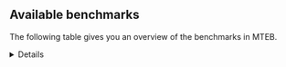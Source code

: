 ## Available benchmarks
The following table gives you an overview of the benchmarks in MTEB.

<details>

<!-- This allows the table to be autogenerated in the future: -->
<!-- BENCHMARKS TABLE START -->

| Name | Leaderboard name | # Tasks | Task Types | Domains | Languages |
|------|------------------|---------|------------|---------|-----------|
| [BEIR](https://arxiv.org/abs/2104.08663) | BEIR | 15 | Retrieval: 15 | [Web, Programming, Academic, Financial, Blog, News, Medical, Written, Government, Non-fiction, Encyclopaedic, Social, Reviews] | eng |
| [BEIR-NL](https://arxiv.org/abs/2412.08329) | BEIR-NL | 15 | Retrieval: 15 | [Web, Academic, Medical, Written, Non-fiction, Encyclopaedic] | nld |
| [BRIGHT](https://brightbenchmark.github.io/) | BRIGHT | 1 | Retrieval: 1 | [Non-fiction, Written] | eng |
| [BRIGHT (long)](https://brightbenchmark.github.io/) | BRIGHT (long) | 1 | Retrieval: 1 | [Non-fiction, Written] | eng |
| [BuiltBench(eng)](https://arxiv.org/abs/2411.12056) | BuiltBench(eng) | 4 | Clustering: 2, Retrieval: 1, Reranking: 1 | [Engineering, Written] | eng |
| [ChemTEB](https://arxiv.org/abs/2412.00532) | Chemical | 27 | BitextMining: 1, Classification: 17, Clustering: 2, PairClassification: 5, Retrieval: 2 | [Chemistry] | por,eng,deu,zho,kor,jpn,tur,msa,ces,fra,hin,nld,spa |
| [CoIR](https://github.com/CoIR-team/coir) | Code Information Retrieval | 10 | Retrieval: 10 | [Programming, Written] | python,sql,eng,javascript,ruby,java,go,c++,php |
| [CodeRAG](https://arxiv.org/abs/2406.14497) | CodeRAG | 4 | Reranking: 4 | [Programming] | python |
| [Encodechka](https://github.com/avidale/encodechka) | Encodechka | 7 | STS: 2, Classification: 4, PairClassification: 1 | [Web, News, Government, Written, Fiction, Non-fiction, Social] | rus |
| [FollowIR](https://arxiv.org/abs/2403.15246) | Instruction Following | 3 | InstructionRetrieval: 3 | [Written, News] | eng |
| [LongEmbed](https://arxiv.org/abs/2404.12096v2) | Long-context Retrieval | 6 | Retrieval: 6 | [Academic, Blog, Written, Fiction, Non-fiction, Spoken, Encyclopaedic] | eng |
| [MIEB(Img)](https://arxiv.org/abs/2504.10471) | Image only | 49 | Any2AnyRetrieval: 15, ImageClassification: 22, ImageClustering: 5, VisualSTS(eng): 5, VisualSTS(multi): 2 | [Scene, Web, Blog, News, Medical, Written, Non-fiction, Spoken, Encyclopaedic, Social, Reviews] | por,eng,nld,deu,kor,cmn,tur,pol,rus,ara,fra,ita,spa |
| [MIEB(Multilingual)](https://arxiv.org/abs/2504.10471) | Image-Text, Multilingual | 130 | ImageClassification: 22, ImageClustering: 5, ZeroShotClassification: 23, VisionCentricQA: 6, Compositionality: 7, VisualSTS(eng): 7, Any2AnyRetrieval: 45, DocumentUnderstanding: 10, Any2AnyMultilingualRetrieval: 3, VisualSTS(multi): 2 | [Scene, Web, Academic, Blog, News, Medical, Written, Non-fiction, Spoken, Constructed, Encyclopaedic, Social, Reviews] | por,fas,swa,deu,zho,fin,ara,fra,nor,est,ben,vie,fil,dan,tur,heb,hin,ita,spa,ukr,bul,hun,jpn,ces,rus,tel,cmn,mri,eng,ell,hrv,ind,tha,quz,ron,kor,pol,swe,nld |
| [MIEB(eng)](https://arxiv.org/abs/2504.10471) | Image-Text, English | 125 | ImageClassification: 22, ImageClustering: 5, ZeroShotClassification: 23, VisionCentricQA: 6, Compositionality: 7, VisualSTS(eng): 7, Any2AnyRetrieval: 45, DocumentUnderstanding: 10 | [Scene, Web, Academic, Blog, News, Medical, Written, Non-fiction, Spoken, Constructed, Encyclopaedic, Social, Reviews] | eng |
| [MIEB(lite)](https://arxiv.org/abs/2504.10471) | Image-Text, Lite | 51 | ImageClassification: 8, ImageClustering: 2, ZeroShotClassification: 7, VisionCentricQA: 5, Compositionality: 6, VisualSTS(eng): 2, VisualSTS(multi): 2, Any2AnyRetrieval: 11, DocumentUnderstanding: 6, Any2AnyMultilingualRetrieval: 2 | [Scene, Web, Academic, Blog, News, Medical, Written, Non-fiction, Spoken, Encyclopaedic, Social, Reviews] | por,fas,swa,deu,zho,fin,ara,fra,nor,est,ben,vie,fil,dan,tur,heb,hin,ita,spa,ukr,bul,hun,jpn,ces,rus,cmn,tel,mri,eng,ell,hrv,ind,tha,quz,ron,kor,pol,swe,nld |
| [MINERSBitextMining](https://arxiv.org/pdf/2406.07424) | MINERSBitextMining | 7 | BitextMining: 7 | [Social, Reviews, Written] | awa,lvs,bug,ceb,slk,oci,hau,swg,pam,mak,wuu,rus,tel,yor,orv,cor,tha,ind,dsb,nov,swh,tgl,nno,yue,afr,amh,bjn,nld,jav,min,ace,glg,est,kur,vie,ban,tzl,bew,bre,lit,bos,sqi,tam,rej,spa,gsw,csb,lfn,hun,mar,pcm,cym,uig,ell,hrv,slv,max,ron,aze,khm,por,zsm,nij,fin,mui,fra,fao,dtp,urd,bel,tur,abs,ang,mkd,hin,ita,mhr,ukr,ina,war,kaz,yid,fry,xho,ile,mal,tat,nob,srp,gle,swe,hye,cha,bhp,epo,pes,ast,hsb,deu,ara,ben,arq,mad,uzb,kzj,dan,tuk,mon,lat,pms,heb,kab,gla,bbc,isl,bul,cbk,jpn,ces,cmn,kat,ibo,cat,eng,sun,kor,pol,nds,eus,ido,arz,ber |
| MTEB(Code, v1) | Code | 12 | Retrieval: 12 | [Programming, Written] | python,sql,eng,typescript,javascript,scala,ruby,java,go,c++,shell,php,c,rust,swift |
| MTEB(Europe, v1) | European | 74 | BitextMining: 7, Classification: 21, Clustering: 8, Retrieval: 15, InstructionRetrieval: 3, MultilabelClassification: 2, PairClassification: 6, Reranking: 3, STS: 9 | [News, Medical, Government, Fiction, Religious, Encyclopaedic, Programming, Non-fiction, Spoken, Reviews, Web, Financial, Blog, Legal, Written, Academic, Subtitles, Constructed, Social] | por,deu,fin,fra,slk,est,fao,lav,dan,mlt,lit,ita,spa,isl,bul,hun,rom,ces,nob,eng,hrv,ell,slv,gle,ron,nno,pol,eus,swe,nld |
| MTEB(Indic, v1) | Indic | 23 | BitextMining: 4, Clustering: 1, Classification: 13, PairClassification: 1, Retrieval: 2, Reranking: 1, STS: 1 | [Web, Non-fiction, Legal, News, Encyclopaedic, Government, Written, Fiction, Religious, Spoken, Constructed, Reviews, Social] | awa,gom,bgc,hne,doi,sat,kas,mni,ben,ory,pan,mai,urd,san,bod,pus,tam,mup,hin,asm,mar,kan,mal,npi,tel,raj,boy,eng,snd,nep,brx,bho,mwr,guj,gbm |
| MTEB(Law, v1) | Legal | 8 | Retrieval: 8 | [Written, Legal] | eng,deu,zho |
| MTEB(Medical, v1) | Medical | 12 | Retrieval: 9, Clustering: 2, Reranking: 1 | [Web, Academic, Medical, Written, Government, Non-fiction] | vie,eng,zho,ara,kor,pol,cmn,rus,fra,spa |
| MTEB(Multilingual, v1) | Multilingual | 132 | BitextMining: 13, Classification: 43, Clustering: 17, Retrieval: 18, InstructionRetrieval: 3, MultilabelClassification: 5, PairClassification: 11, Reranking: 6, STS: 16 | [News, Medical, Government, Fiction, Religious, Encyclopaedic, Programming, Non-fiction, Spoken, Entertainment, Reviews, Web, Financial, Blog, Legal, Written, Academic, Subtitles, Constructed, Social] | amk,khk,hch,mpp,tgo,huu,xtd,nak,poy,ydd,chd,hus,mxt,pwg,bug,ceb,nor,slk,mti,faa,mav,wer,npl,crh,nlg,zat,cbr,far,nfa,bba,dww,tpz,nqo,yka,xbi,lgl,tso,npi,kbm,raj,wrk,cub,mri,cpc,orv,gai,ind,jid,nov,sue,kea,pbt,ngu,cac,quc,cya,sbe,vmy,qxo,wln,mzz,smk,toc,gvf,ndg,maa,quf,taw,zpo,svk,kpx,xtm,tsn,kgk,pan,ckb,fil,tif,bnp,lin,zpz,tbf,amo,tpt,wbp,lao,acm,jao,ken,myy,maz,spa,kac,otm,hop,mcd,lfn,boa,mar,hun,sey,tnk,mco,mna,msc,pcm,huv,yon,cym,kkc,tet,mlg,qul,uig,slv,bxh,amr,gvn,aso,ron,brx,bjr,jvn,aze,run,kgp,mig,gom,wol,shn,kmo,wsk,atg,mui,zao,mwc,fao,mio,blz,kiz,wuv,bel,bod,nhi,kyz,zsr,abs,mkd,ppo,tum,ign,ffm,pao,tue,tuo,bef,kaz,fuh,fry,ape,sps,tod,ile,cav,mdy,mbh,amn,qub,aby,qwh,tbz,agg,gdr,cme,cui,mie,tcz,con,cpu,krc,swe,plt,klv,beo,nsn,pma,epo,knj,spl,hsb,ycn,xsi,nss,mva,cof,yut,zia,myw,cpa,ara,cbs,ory,bam,blw,kzj,dan,gvs,msy,nbq,kpw,mup,acf,gla,mbt,cbt,srn,mpx,zga,kmb,pib,mlp,srd,bul,auy,cbk,ded,div,inb,atd,cmn,spp,knf,rgu,dad,tzj,cbc,cux,cat,waj,ilo,bos,cle,apz,sus,tnp,chz,fuv,cbi,shj,uri,swa,cuk,emp,tuf,cso,shp,bjp,zty,mni,alq,ajp,mya,zpv,grc,haw,kvn,mux,mgc,hix,agd,mau,tah,apn,uzn,bjz,gah,vec,kpg,sll,kqc,nhr,qvm,lac,smo,met,ruf,cgc,xnn,cor,gul,twi,tha,gub,dsb,swh,yre,car,msm,kik,jae,bjv,qvw,nld,kup,quy,jav,dji,glg,nvm,fur,msa,jac,lim,tim,ian,snp,est,beu,kjs,kur,mic,mkl,xon,zpq,ban,myu,gum,ltg,dyu,som,ngp,ary,dgz,kpr,srm,yuw,ksd,mbc,aeb,chq,mkn,tac,hvn,ncj,ura,shi,kqf,orm,xed,nhu,ong,dik,nko,ixl,imo,wbi,mwr,khm,nif,sxb,hub,cth,ksj,byx,qvc,tna,bmh,rwo,dov,tbo,zsm,hne,mpm,sat,bgc,nij,zpm,awx,att,gaw,fra,snn,qvs,mjc,cbv,miz,qxh,rop,kdc,pls,bqp,fue,mcp,tur,bao,mcf,mbl,aom,cjv,mxq,bzj,aoj,sri,zaj,zac,acu,stp,fai,lbb,xho,bea,caa,klt,wap,agn,tat,knc,ton,srp,tcs,tdt,qxn,bjk,lcm,mkj,nab,soq,clu,ssg,hye,awk,aau,cha,kbc,sbs,mbj,pir,cpy,sag,lww,rro,kin,yle,jic,hui,chk,gaz,amf,apw,spm,gmv,heg,abx,iws,sny,acr,tke,tzo,arq,zpc,nus,arb,crn,csy,nhg,mlt,pms,pus,als,cab,heb,kab,kmr,kql,aak,djk,ikw,nop,nna,mvn,atb,kmg,yaq,isl,lij,lus,bco,azz,zai,ons,gup,naf,qve,mit,qvn,ibo,cni,fuf,mlh,pri,kek,tos,luo,roo,agr,udu,knv,toj,mca,otq,tee,tpi,arz,ber,awa,fas,sah,mek,xav,bqc,lvs,eri,yad,cjo,gof,soy,ziw,vid,kas,cot,apu,bmk,meq,mph,ssw,avt,cek,cuc,urt,agm,pam,bps,tiw,scn,wos,ntj,ksr,gvc,cax,auc,ghs,yva,sot,swp,aai,msk,wuu,bbb,mto,sua,mox,tel,tku,yor,wiu,jni,djr,kmu,tgl,msb,wnc,bho,nno,afr,amh,myk,etr,lua,ese,gym,uvh,zyp,ace,min,kze,pad,mir,tnn,zul,mps,tew,zaa,zad,tzl,qup,zca,lit,lex,tfr,mbs,mpt,rej,qvz,ayr,kqa,ctu,isn,ncl,yml,bvd,bzd,awb,gfk,arl,okv,mos,csb,arp,sja,sgb,gwi,lug,gux,mqb,kiw,boy,hmo,aia,zos,ame,gdn,guj,hla,ncu,ubr,gbm,glv,kmh,kyc,obo,zar,rai,nso,tof,fij,mwf,cwe,kbp,bak,mwe,guo,mcq,gng,nhy,pah,zpl,meu,rmy,amx,nnq,mgh,urd,anh,sgz,top,hto,kud,hin,ukr,arn,ina,agt,usa,abt,sab,dop,kyq,ssd,spy,cop,ssx,mee,nob,nya,kne,aon,tav,bki,kje,wiv,hbo,nep,usp,bdd,ptp,cut,kpf,ztq,bhp,kto,cbu,for,iou,omw,pes,bkx,txq,kkl,nho,ntp,bhg,zav,opm,daa,aka,ben,dif,wmt,lav,wat,uzb,kyg,tuk,guh,tiy,lat,tbg,ubu,lmo,prs,apr,taq,zam,bbr,cnt,txu,wrs,mhl,uli,emi,khs,poh,piu,ptu,aaz,enq,jpn,dgr,kvg,wim,ces,rug,pag,sna,gnw,ltz,eng,tsw,nhw,kos,lif,otn,wro,gam,kor,pol,sun,nds,nas,kaq,sco,dzo,boj,dgc,hot,zho,buk,hat,aii,bon,ikk,quh,pio,tgp,grn,reg,azg,yrb,oci,hau,bkq,wmw,mgw,bpr,mai,nuy,kir,swg,kqw,mmx,anv,ebk,nde,cmo,bsp,alp,nou,kew,bss,mak,cpb,seh,nyu,dwy,xla,bem,kyf,ewe,cap,ipi,mop,rus,bvr,qvh,bch,zas,dhg,gnn,ote,snd,yue,mcb,tuc,bgt,ctp,kdl,ots,hns,acq,bjn,urw,pjt,kwi,ktm,aoi,dah,kbq,mle,azj,eko,aly,maq,amp,kmk,plu,vie,leu,urb,bre,bew,noa,bgs,srq,jiv,tam,sqi,sim,tir,zab,pab,hlt,mam,nca,kue,kde,viv,zap,nhe,gsw,kan,row,szl,amu,yuj,nii,hrv,kgf,mib,ntu,ell,max,mxb,yap,tgk,llg,chf,dwr,poi,suz,ata,caf,por,pap,azb,maj,nch,ood,umb,lbk,mxp,snc,taj,doi,aer,fin,ter,geb,mqj,cjk,gun,bsj,sbk,tzm,tyv,gui,muy,apb,crx,dtp,ake,bmr,prf,ulk,ang,cnl,ita,lid,med,war,ven,mhr,yid,box,upv,wed,yby,hmn,wal,bzh,glk,fon,mey,mal,rkb,rom,bmu,too,esk,mag,bkd,mil,not,yal,apc,gle,agu,ars,zpu,nwi,zaw,pon,big,cao,tmd,uvl,mks,mbb,bus,kbh,kpj,ast,kwj,deu,mpj,tlf,aui,chv,kon,aey,gyr,ndj,mad,wnu,amm,ttc,mon,adz,san,are,byr,cta,ino,tnc,asm,sin,bhl,cco,snx,bbc,fuc,nys,tvk,kwd,bsn,kwf,poe,tte,kms,kat,trc,yss,zlm,tbc,dob,mcr,khz,cak,mmo,rmc,mwp,yaa,eus,mih,kam,tpa,ido,tca,nin |
| [MTEB(Scandinavian, v1)](https://kennethenevoldsen.github.io/scandinavian-embedding-benchmark/) | Scandinavian | 28 | BitextMining: 2, Classification: 13, Retrieval: 7, Clustering: 6 | [Web, Blog, Legal, News, Government, Written, Fiction, Non-fiction, Spoken, Encyclopaedic, Social, Reviews] | isl,dan,nno,swe,nob,fao |
| [MTEB(cmn, v1)](https://github.com/FlagOpen/FlagEmbedding/tree/master/research/C_MTEB) | Chinese | 32 | Retrieval: 8, Reranking: 4, PairClassification: 2, Clustering: 4, STS: 7, Classification: 7 | [Academic, Financial, Medical, Written, Government, Non-fiction, Entertainment] | cmn |
| [MTEB(deu, v1)](https://arxiv.org/html/2401.02709v1) | German | 19 | Classification: 6, Clustering: 4, PairClassification: 2, Reranking: 1, Retrieval: 4, STS: 2 | [Web, News, Legal, Encyclopaedic, Written, Non-fiction, Spoken, Reviews] | deu |
| MTEB(eng, v1) | English Legacy | 56 | Classification: 12, Retrieval: 15, Clustering: 11, Reranking: 4, STS: 10, PairClassification: 3, Summarization: 1 | [Programming, Web, Academic, Financial, Blog, News, Encyclopaedic, Medical, Written, Government, Non-fiction, Spoken, Reviews, Social] | eng |
| MTEB(eng, v2) | English | 41 | Retrieval: 10, Clustering: 8, Reranking: 2, STS: 9, Classification: 8, PairClassification: 3, Summarization: 1 | [Web, Programming, Academic, Financial, Blog, News, Medical, Written, Non-fiction, Spoken, Encyclopaedic, Social, Reviews] | eng |
| MTEB(fas, beta) | Farsi (BETA) | 60 | Classification: 18, Clustering: 5, PairClassification: 8, Reranking: 2, Retrieval: 21, STS: 3, BitextMining: 3 | [Web, Academic, Blog, News, Encyclopaedic, Medical, Written, Religious, Spoken, Reviews, Social] | fas |
| [MTEB(fra, v1)](https://arxiv.org/abs/2405.20468) | French | 25 | Classification: 6, Clustering: 7, PairClassification: 1, Reranking: 2, Retrieval: 5, STS: 3, Summarization: 1 | [Web, Academic, News, Legal, Written, Non-fiction, Spoken, Encyclopaedic, Social, Reviews] | fra,eng |
| [MTEB(jpn, v1)](https://github.com/sbintuitions/JMTEB) | Japanese | 16 | Clustering: 2, Classification: 4, STS: 2, PairClassification: 1, Retrieval: 6, Reranking: 1 | [Web, Academic, News, Encyclopaedic, Written, Non-fiction, Spoken, Reviews] | jpn |
| MTEB(kor, v1) | Korean | 6 | Classification: 1, Reranking: 1, Retrieval: 2, STS: 2 | [Web, News, Encyclopaedic, Written, Spoken, Reviews] | kor |
| [MTEB(pol, v1)](https://arxiv.org/abs/2405.10138) | Polish | 17 | Classification: 7, Clustering: 3, PairClassification: 4, STS: 3 | [Web, Academic, Legal, News, Written, Fiction, Non-fiction, Spoken, Reviews, Social] | pol |
| [MTEB(rus, v1)](https://aclanthology.org/2023.eacl-main.148/) | Russian | 23 | Classification: 9, Clustering: 3, MultilabelClassification: 2, PairClassification: 1, Reranking: 2, Retrieval: 3, STS: 3 | [Web, Academic, Blog, News, Encyclopaedic, Written, Spoken, Reviews, Social] | rus |
| [NanoBEIR](https://huggingface.co/collections/zeta-alpha-ai/nanobeir-66e1a0af21dfd93e620cd9f6) | NanoBEIR | 13 | Retrieval: 13 | [Web, Academic, News, Medical, Written, Non-fiction, Encyclopaedic, Social] | eng |
| [RAR-b](https://arxiv.org/abs/2404.06347) | Reasoning retrieval | 17 | Retrieval: 17 | [Programming, Encyclopaedic, Written] | eng |

<!-- BENCHMARKS TABLE END -->
